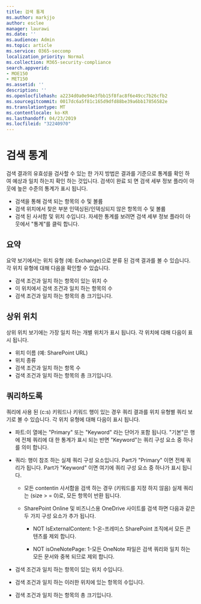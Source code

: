 ```yaml
---
title: 검색 통계
ms.author: markjjo
author: esclee
manager: laurawi
ms.date: ''
ms.audience: Admin
ms.topic: article
ms.service: O365-seccomp
localization_priority: Normal
ms.collection: M365-security-compliance
search.appverid:
- MOE150
- MET150
ms.assetid: ''
description: ''
ms.openlocfilehash: a2234d0a0e94e3fbb15f8fac8f6e49cc7b26cfb2
ms.sourcegitcommit: 0017dc6a5f81c165d9dfd88be39a6bb17856582e
ms.translationtype: MT
ms.contentlocale: ko-KR
ms.lasthandoff: 04/23/2019
ms.locfileid: "32240970"
---
```

# <a name="search-statistics"></a>검색 통계

검색 결과의 유효성을 검사할 수 있는 한 가지 방법은 결과를 기준으로 통계를 확인 하 여 예상과 일치 하는지 확인 하는 것입니다. 검색이 완료 되 면 검색 세부 정보 플라이 아웃에 높은 수준의 통계가 표시 됩니다.
- 검색을 통해 검색 되는 항목의 수 및 볼륨
- 검색 위치에서 찾은 부분 인덱싱된/인덱싱되지 않은 항목의 수 및 볼륨
- 검색 된 사서함 및 위치 수입니다.
자세한 통계를 보려면 검색 세부 정보 플라이 아웃에서 "통계"를 클릭 합니다.

## <a name="summary"></a>요약

요약 보기에서는 위치 유형 (예: Exchange)으로 분류 된 검색 결과를 볼 수 있습니다. 각 위치 유형에 대해 다음을 확인할 수 있습니다.
- 검색 조건과 일치 하는 항목이 있는 위치 수
- 이 위치에서 검색 조건과 일치 하는 항목의 수
- 검색 조건과 일치 하는 항목의 총 크기입니다.

## <a name="top-locations"></a>상위 위치

상위 위치 보기에는 가장 일치 하는 개별 위치가 표시 됩니다. 각 위치에 대해 다음이 표시 됩니다.
- 위치 이름 (예: SharePoint URL)
- 위치 종류
- 검색 조건과 일치 하는 항목 수
- 검색 조건과 일치 하는 항목의 총 크기입니다.

## <a name="queries"></a>쿼리하도록

쿼리에 사용 된 (c:s) 키워드나 키워드 행이 있는 경우 쿼리 결과를 위치 유형별 쿼리 보기로 볼 수 있습니다. 각 위치 유형에 대해 다음이 표시 됩니다.

- 파트:이 열에는 "Primary" 또는 "Keyword" 라는 단어가 포함 됩니다. "기본"은 행에 전체 쿼리에 대 한 통계가 표시 되는 반면 "Keyword"는 쿼리 구성 요소 중 하나를 의미 합니다.

- 쿼리: 행이 참조 하는 실제 쿼리 구성 요소입니다. Part가 "Primary" 이면 전체 쿼리가 됩니다. Part가 "Keyword" 이면 여기에 쿼리 구성 요소 중 하나가 표시 됩니다.
  
  - 모든 contentin 사서함을 검색 하는 경우 (키워드를 지정 하지 않음) 실제 쿼리는 (size > = 0)로, 모든 항목이 반환 됩니다.
  
  - SharePoint Online 및 비즈니스용 OneDrive 사이트를 검색 하면 다음과 같은 두 가지 구성 요소가 추가 됩니다.
    
    - NOT IsExternalContent: 1-온-프레미스 SharePoint 조직에서 모든 콘텐츠를 제외 합니다.
    
    - NOT isOneNotePage: 1-모든 OneNote 파일은 검색 쿼리와 일치 하는 모든 문서와 중복 되므로 제외 합니다.

- 검색 조건과 일치 하는 항목이 있는 위치 수입니다.

- 검색 조건과 일치 하는 이러한 위치에 있는 항목의 수입니다.

- 검색 조건과 일치 하는 항목의 총 크기입니다.